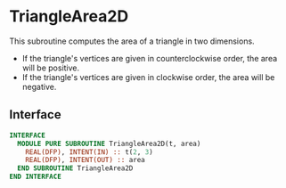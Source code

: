 # TriangleArea2D

This subroutine computes the area of a triangle in two dimensions.

- If the triangle's vertices are given in counterclockwise order, the area will be positive.  
- If the triangle's vertices are given in clockwise order, the area will be negative.

## Interface

```fortran
INTERFACE
  MODULE PURE SUBROUTINE TriangleArea2D(t, area)
    REAL(DFP), INTENT(IN) :: t(2, 3)
    REAL(DFP), INTENT(OUT) :: area
  END SUBROUTINE TriangleArea2D
END INTERFACE
```
